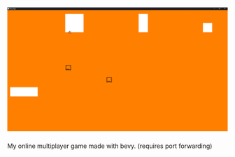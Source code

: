 # [![Bevy](readme/image.png)](https://bevyengine.org)

My online multiplayer game made with bevy. (requires port forwarding)
